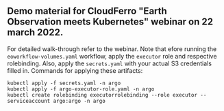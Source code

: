 ## Demo material for CloudFerro "Earth Observation meets Kubernetes" webinar on 22 march 2022.

For detailed walk-through refer to the webinar. Note that efore running the `eoworkflow-volumes.yaml` workflow, apply the `executor` role and respective rolebinding.
Also, apply the `secrets.yaml` with your actual S3 credentials filled in. Commands for applying these artifacts:
```
kubectl apply -f secrets.yaml -n argo
kubectl apply -f argo-executor-role.yaml -n argo
kubectl create rolebinding executorrolebinding --role executor --serviceaccount argo:argo -n argo
```